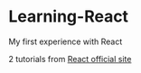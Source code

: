 # Learning-React
My first experience with React

2 tutorials from [React official site](https://react.dev/learn)
